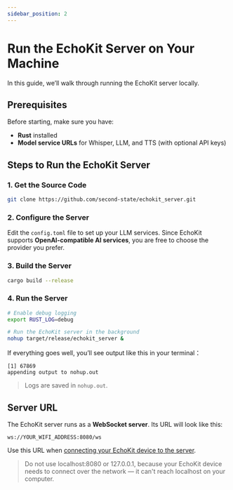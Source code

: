 ```yaml
---
sidebar_position: 2
---
```


# Run the EchoKit Server on Your Machine

In this guide, we’ll walk through running the EchoKit server locally.

## Prerequisites

Before starting, make sure you have:  

* **Rust** installed  
* **Model service URLs** for Whisper, LLM, and TTS (with optional API keys)  

## Steps to Run the EchoKit Server

### 1. Get the Source Code

```bash
git clone https://github.com/second-state/echokit_server.git
````

### 2. Configure the Server

Edit the `config.toml` file to set up your LLM services.
Since EchoKit supports **OpenAI-compatible AI services**, you are free to choose the provider you prefer.

### 3. Build the Server

```bash
cargo build --release
```

### 4. Run the Server

```bash
# Enable debug logging
export RUST_LOG=debug

# Run the EchoKit server in the background
nohup target/release/echokit_server &
```

If everything goes well, you’ll see output like this in your terminal：
```
[1] 67869
appending output to nohup.out   
```
> Logs are saved in `nohup.out`.

## Server URL

The EchoKit server runs as a **WebSocket server**.
Its URL will look like this:

```
ws://YOUR_WIFI_ADDRESS:8080/ws
```

Use this URL when [connecting your EchoKit device to the server](./setup.md). 

> Do not use localhost:8080 or 127.0.0.1, because your EchoKit device needs to connect over the network — it can't reach localhost on your computer.
